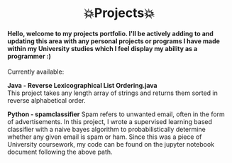 <h1 align="center">💥Projects💥</h1>

<h4>Hello, welcome to my projects portfolio. I'll be actively adding to and updating this area with any personal projects or programs I have made within my University studies which I feel display my ability as a programmer :)</h4>

Currently available:</n>

**Java -  Reverse Lexicographical List Ordering.java**  
This project takes any length array of strings and returns them sorted in reverse alphabetical order.

**Python - spamclassifier**
Spam refers to unwanted email, often in the form of advertisements. In this project, I wrote a supervised learning based classifier with a naive bayes algorithm to probabilistically determine whether any given email is spam or ham. Since this was a piece of University coursework, my code can be found on the jupyter notebook document following the above path. 

